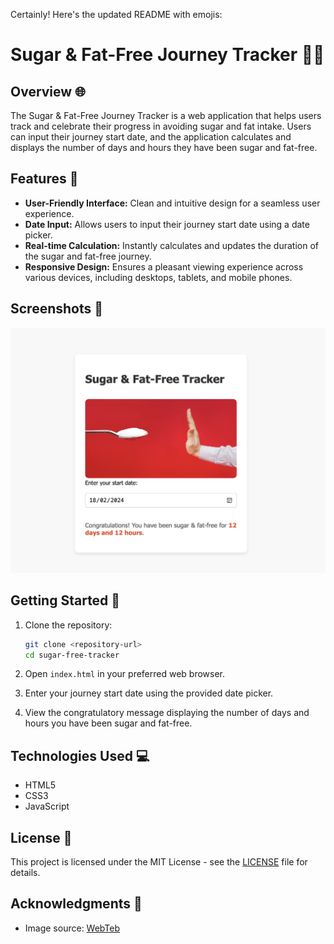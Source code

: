 Certainly! Here's the updated README with emojis:

# Sugar & Fat-Free Journey Tracker 🍏🚫

## Overview 🌐

The Sugar & Fat-Free Journey Tracker is a web application that helps users track and celebrate their progress in avoiding sugar and fat intake. Users can input their journey start date, and the application calculates and displays the number of days and hours they have been sugar and fat-free.

## Features 🚀

- **User-Friendly Interface:** Clean and intuitive design for a seamless user experience.
- **Date Input:** Allows users to input their journey start date using a date picker.
- **Real-time Calculation:** Instantly calculates and updates the duration of the sugar and fat-free journey.
- **Responsive Design:** Ensures a pleasant viewing experience across various devices, including desktops, tablets, and mobile phones.

## Screenshots 📸

![Screenshot](Screenshot.png)

## Getting Started 🚀

1. Clone the repository:

    ```bash
    git clone <repository-url>
    cd sugar-free-tracker
    ```

2. Open `index.html` in your preferred web browser.

3. Enter your journey start date using the provided date picker.

4. View the congratulatory message displaying the number of days and hours you have been sugar and fat-free.

## Technologies Used 💻

- HTML5
- CSS3
- JavaScript

## License 📝

This project is licensed under the MIT License - see the [LICENSE](LICENSE) file for details.

## Acknowledgments 🙌

- Image source: [WebTeb](https://static.webteb.net/images/content/tbl_articles_article_23361_93609f9ff30-ba9e-48de-ab29-98d9b6aa6fb3.jpg)
